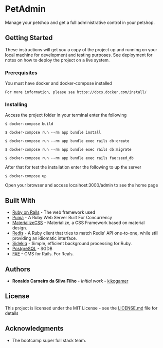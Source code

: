 # PetAdmin
Manage your petshop and get a full administrative control in your petshop.

## Getting Started

These instructions will get you a copy of the project up and running on your local machine for development and testing purposes. See deployment for notes on how to deploy the project on a live system.

### Prerequisites

You must have docker and docker-compose installed

```
For more information, please see https://docs.docker.com/install/ 
```

### Installing

Access the project folder in your terminal enter the following

```
$ docker-compose build
```

```
$ docker-compose run --rm app bundle install
```

```
$ docker-compose run --rm app bundle exec rails db:create
```

```
$ docker-compose run --rm app bundle exec rails db:migrate
```

```
$ docker-compose run --rm app bundle exec rails fae:seed_db
```

After that for test the installation enter the following to up the server

```
$ docker-compose up
```

Open your browser and access localhost:3000/admin to see the home page

## Built With

* [Ruby on Rails](https://rubyonrails.org/) - The web framework used
* [Puma](https://github.com/puma/puma) - A Ruby Web Server Built For Concurrency
* [MaterializeCSS](https://github.com/Dogfalo/materialize) - Materialize, a CSS Framework based on material design.
* [Redis](https://github.com/redis/redis-rb) - A Ruby client that tries to match Redis' API one-to-one, while still providing an idiomatic interface.
* [Sidekiq](https://github.com/mperham/sidekiq) - Simple, efficient background processing for Ruby.
* [PostgreSQL](https://www.postgresql.org/) - SGDB
* [FAE](https://github.com/wearefine/fae/) - CMS for Rails. For Reals.

## Authors

* **Ronaldo Carneiro da Silva Filho** - *Initial work* - [kikogamer](https://github.com/kikogamer)

## License

This project is licensed under the MIT License - see the [LICENSE.md](LICENSE.md) file for details

## Acknowledgments

* The bootcamp super full stack team.
